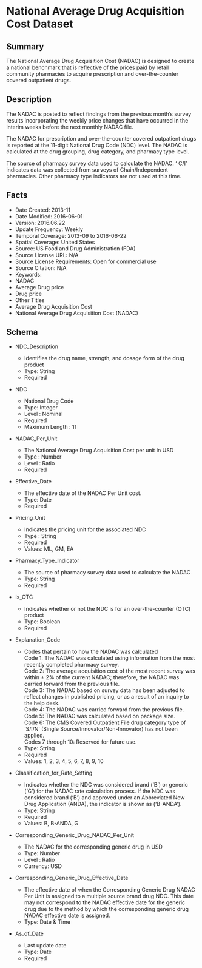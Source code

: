 # National Average Drug Acquisition Cost Dataset

## Summary
The National Average Drug Acquisition Cost (NADAC) is designed to create a national benchmark that is reflective of the prices paid by retail community pharmacies to acquire prescription and over-the-counter covered outpatient drugs.

## Description
The NADAC is posted to reflect findings from the previous month’s survey results incorporating the weekly price changes that have occurred in the interim weeks before the next monthly NADAC file.

The NADAC for prescription and over-the-counter covered outpatient drugs is reported at the 11-digit National Drug Code (NDC) level. The NADAC is calculated at the drug grouping, drug category, and pharmacy type level.

The source of pharmacy survey data used to calculate the NADAC. ‘ C/I’ indicates data was collected from surveys of Chain/Independent pharmacies. Other pharmacy type indicators are not used at this time.

## Facts
- Date Created: 2013-11
- Date Modified: 2016-06-01
- Version: 2016.06.22
- Update Frequency: Weekly
- Temporal Coverage: 2013-09 to 2016-06-22
- Spatial Coverage: United States
- Source: US Food and Drug Administration (FDA)
- Source License URL: N/A
- Source License Requirements: Open for commercial use
- Source Citation: N/A
- Keywords: 
 - NADAC
 - Average Drug price
 - Drug price
- Other Titles
 - Average Drug Acquisition Cost
 - National Average Drug Acquisition Cost (NADAC)

## Schema
- NDC_Description
  - Identifies the drug name, strength, and dosage form of the drug product 
  - Type: String
  - Required

- NDC
  - National Drug Code  
  - Type: Integer
  - Level : Nominal
  - Required
  - Maximum Length : 11 

- NADAC_Per_Unit
  - The National Average Drug Acquisition Cost per unit in USD
  - Type : Number
  - Level : Ratio
  - Required

- Effective_Date
  - The effective date of the NADAC Per Unit cost.
  - Type: Date
  - Required

- Pricing_Unit
  - Indicates the pricing unit for the associated NDC
  - Type : String
  - Required
  - Values: ML, GM, EA

- Pharmacy_Type_Indicator
  - The source of pharmacy survey data used to calculate the NADAC
  - Type: String
  - Required

- Is_OTC
  - Indicates whether or not the NDC is for an over-the-counter (OTC) product 
  - Type: Boolean
  - Required

- Explanation_Code

  - Codes that pertain to how the NADAC was calculated  
    Code 1: The NADAC was calculated using information from the most recently completed pharmacy survey.  
    Code 2: The average acquisition cost of the most recent survey was within ± 2% of the current NADAC; therefore, the NADAC was carried forward from the previous file.  
    Code 3: The NADAC based on survey data has been adjusted to reflect changes in published pricing, or as a result of an inquiry to the help desk.  
    Code 4: The NADAC was carried forward from the previous file.  
    Code 5: The NADAC was calculated based on package size.  
    Code 6: The CMS Covered Outpatient File drug category type of ‘S/I/N’ (Single Source/Innovator/Non-Innovator) has not been applied.  
    Codes 7 through 10: Reserved for future use.  
  - Type: String
  - Required
  - Values: 1, 2, 3, 4, 5, 6, 7, 8, 9, 10

- Classification_for_Rate_Setting
  - Indicates whether the NDC was considered brand (‘B’) or generic (‘G’) for the NADAC rate calculation process. If the NDC was considered brand (‘B’) and approved under an Abbreviated New Drug Application (ANDA), the indicator is shown as (‘B-ANDA’).
  - Type: String
  - Required
  - Values: B, B-ANDA, G

- Corresponding_Generic_Drug_NADAC_Per_Unit
  - The NADAC for the corresponding generic drug in USD
  - Type: Number
  - Level : Ratio
  - Currency:  USD

- Corresponding_Generic_Drug_Effective_Date
  - The effective date of when the Corresponding Generic Drug NADAC Per Unit is assigned to a multiple source brand drug NDC. This date may not correspond to the NADAC effective date for the generic drug due to the method by which the corresponding generic drug NADAC effective date is assigned.
  - Type: Date & Time

- As_of_Date
  - Last update date
  - Type: Date
  - Required
